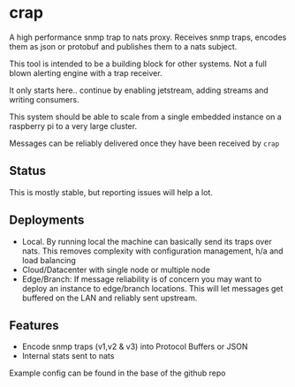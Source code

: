 # crap
A high performance snmp trap to nats proxy. 
Receives snmp traps, encodes them as json or protobuf and publishes them to a nats subject.

This tool is intended to be a building block for other systems. Not a full blown alerting engine with a trap receiver.

It only starts here.. continue by enabling jetstream, adding streams and writing consumers.

This system should be able to scale from a single embedded instance on a raspberry pi to a very large cluster. 

Messages can be reliably delivered once they have been received by ```crap```

## Status
This is mostly stable, but reporting issues will help a lot. 
## Deployments
- Local. By running local the machine can basically send its traps over nats. This removes complexity with configuration management, h/a and load balancing
- Cloud/Datacenter with single node or multiple node
- Edge/Branch: If message reliability is of concern you may want to deploy an instance to edge/branch locations. This will let messages get buffered on the LAN and reliably sent upstream.   

## Features
- Encode snmp traps (v1,v2 & v3) into Protocol Buffers or JSON
- Internal stats sent to nats


Example config can be found in the base of the github repo
